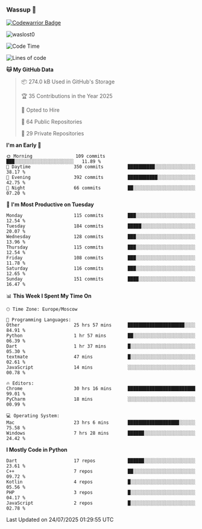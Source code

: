 ### Wassup 👋

[![Codewarrior Badge](https://www.codewars.com/users/waslost/badges/small)](https://www.codewars.com/users/waslost)

<p align="left"> <img src="https://komarev.com/ghpvc/?username=waslost0" alt="waslost0" /></p>

<!--START_SECTION:waka-->
![Code Time](http://img.shields.io/badge/Code%20Time-5%2C975%20hrs%2047%20mins-blue)

![Lines of code](https://img.shields.io/badge/From%20Hello%20World%20I%27ve%20Written-1.5%20million%20lines%20of%20code-blue)

**🐱 My GitHub Data** 

> 📦 274.0 kB Used in GitHub's Storage 
 > 
> 🏆 35 Contributions in the Year 2025
 > 
> 💼 Opted to Hire
 > 
> 📜 64 Public Repositories 
 > 
> 🔑 29 Private Repositories 
 > 
**I'm an Early 🐤** 

```text
🌞 Morning                109 commits         ███░░░░░░░░░░░░░░░░░░░░░░   11.89 % 
🌆 Daytime                350 commits         ██████████░░░░░░░░░░░░░░░   38.17 % 
🌃 Evening                392 commits         ███████████░░░░░░░░░░░░░░   42.75 % 
🌙 Night                  66 commits          ██░░░░░░░░░░░░░░░░░░░░░░░   07.20 % 
```
📅 **I'm Most Productive on Tuesday** 

```text
Monday                   115 commits         ███░░░░░░░░░░░░░░░░░░░░░░   12.54 % 
Tuesday                  184 commits         █████░░░░░░░░░░░░░░░░░░░░   20.07 % 
Wednesday                128 commits         ███░░░░░░░░░░░░░░░░░░░░░░   13.96 % 
Thursday                 115 commits         ███░░░░░░░░░░░░░░░░░░░░░░   12.54 % 
Friday                   108 commits         ███░░░░░░░░░░░░░░░░░░░░░░   11.78 % 
Saturday                 116 commits         ███░░░░░░░░░░░░░░░░░░░░░░   12.65 % 
Sunday                   151 commits         ████░░░░░░░░░░░░░░░░░░░░░   16.47 % 
```


📊 **This Week I Spent My Time On** 

```text
🕑︎ Time Zone: Europe/Moscow

💬 Programming Languages: 
Other                    25 hrs 57 mins      █████████████████████░░░░   84.91 % 
Python                   1 hr 57 mins        ██░░░░░░░░░░░░░░░░░░░░░░░   06.39 % 
Dart                     1 hr 37 mins        █░░░░░░░░░░░░░░░░░░░░░░░░   05.30 % 
textmate                 47 mins             █░░░░░░░░░░░░░░░░░░░░░░░░   02.61 % 
JavaScript               14 mins             ░░░░░░░░░░░░░░░░░░░░░░░░░   00.78 % 

🔥 Editors: 
Chrome                   30 hrs 16 mins      █████████████████████████   99.01 % 
PyCharm                  18 mins             ░░░░░░░░░░░░░░░░░░░░░░░░░   00.99 % 

💻 Operating System: 
Mac                      23 hrs 6 mins       ███████████████████░░░░░░   75.58 % 
Windows                  7 hrs 28 mins       ██████░░░░░░░░░░░░░░░░░░░   24.42 % 
```

**I Mostly Code in Python** 

```text
Dart                     17 repos            ██████░░░░░░░░░░░░░░░░░░░   23.61 % 
C++                      7 repos             ██░░░░░░░░░░░░░░░░░░░░░░░   09.72 % 
Kotlin                   4 repos             █░░░░░░░░░░░░░░░░░░░░░░░░   05.56 % 
PHP                      3 repos             █░░░░░░░░░░░░░░░░░░░░░░░░   04.17 % 
JavaScript               2 repos             █░░░░░░░░░░░░░░░░░░░░░░░░   02.78 % 
```




 Last Updated on 24/07/2025 01:29:55 UTC
<!--END_SECTION:waka-->

